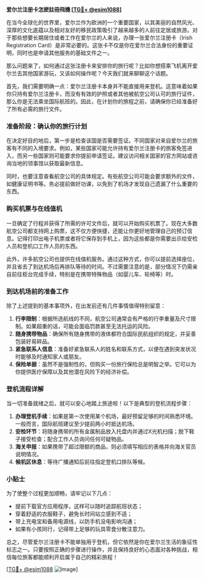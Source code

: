**爱尔兰注册卡怎麽註冊飛機 [[TG💪+ @esim1088](https://t.me/s/esim1088)]**

在当今全球化的世界里，爱尔兰作为欧洲的一个重要国家，以其美丽的自然风光、深厚的文化底蕴以及相对友好的移民政策吸引了越来越多的人前往定居或旅游。对于那些想要长期居住或者工作在爱尔兰的人来说，办理一张爱尔兰注册卡（Irish Registration Card）是非常必要的。这张卡不仅是你在爱尔兰合法身份的重要证明，同时也是申请其他服务的基础文件之一。

那么问题来了，如何通过这张注册卡来安排你的旅行呢？比如你想搭乘飞机离开爱尔兰去其他国家游玩，又该如何操作呢？今天我们就来聊聊这个话题。

首先，我们需要明确一点：爱尔兰注册卡本身并不能直接用来登机。这意味着如果你只持有爱尔兰注册卡，而没有有效的护照或者其他被航空公司认可的旅行证件，那么你是无法乘坐国际航班的。因此，在计划你的旅程之前，请确保你已经准备好了所有必需的旅行文件。

### 准备阶段：确认你的旅行计划

在决定好目的地后，第一步是检查该国是否需要签证。不同国家对来自爱尔兰的旅客有不同的入境要求。例如，某些国家可能允许持有爱尔兰注册卡的旅客免签进入，而另一些国家则可能要求你提前申请签证。建议访问相关国家的官方网站或咨询当地的领事馆以获取最新信息。

同时，也要注意查看航空公司的具体规定。有些航空公司可能会要求额外的文件，如健康证明书等。务必提前做好功课，以免到了机场才发现自己遗漏了什么重要的东西。

### 购买机票与在线值机

一旦确定了行程并获得了所需的许可文件后，就可以开始购买机票了。现在大多数航空公司都支持网上购票，这不仅方便快捷，还能让你更好地管理自己的预订信息。记得打印出电子机票或者将它保存到手机上，因为这些都是你需要出示给安检人员和登机口工作人员的东西。

此外，许多航空公司也提供在线值机服务。通过这种方式，你可以提前选择座位，并且省去了到达机场后再排队等待的时间。不过需要注意的是，部分情况下仍需亲自前往柜台完成手续，特别是在携带特殊物品（如婴儿车、轮椅等）时。

### 到达机场前的准备工作

除了上述提到的基本事项外，在出发前还有几件事情值得特别留意：

1. **行李限制**：根据所选航线的不同，航空公司通常会有严格的行李重量及尺寸限制。如果超重的话，可能会面临罚款甚至无法托运的风险。
2. **随身携带物品**：确保所有随身携带的液体都符合国际民航组织的规定，并妥善包装好易碎品。
3. **紧急联系人信息**：准备好紧急联系人的姓名和联系方式，以便在遇到突发状况时能够及时通知家人或朋友。
4. **保险单据**：虽然不是强制性的，但购买一份旅行保险总是明智之举。它可以为你提供医疗保障以及其他潜在风险下的经济补偿。

### 登机流程详解

当一切准备就绪之后，就可以安心地踏上旅途啦！以下是典型的登机流程步骤：

1. **办理登机手续**：如果是第一次使用某个机场，最好预留足够的时间熟悉环境。一般而言，国际航班建议至少提前两小时抵达机场。
2. **安检环节**：将随身携带的所有金属制品放入托盘内并通过X光机扫描；脱下鞋子接受检查；配合工作人员询问任何可疑物品。
3. **海关申报**：如果携带了超过限额的商品，则必须填写相应的表格并向海关官员说明情况。
4. **候机区休息**：等待广播通知后前往指定登机口排队等候。

### 小贴士

为了使整个过程更加顺畅，请牢记以下几点：
- 提前下载官方应用程序，这样可以随时追踪航班状态；
- 穿着舒适的衣服鞋子，避免长时间站立感到不适；
- 带上充电宝和备用电源线，以防手机没电影响沟通；
- 如果有小孩同行，记得带上足够的玩具零食分散注意力。

总之，尽管爱尔兰注册卡不能单独用于登机，但它依然是你在爱尔兰生活的象征性标志之一。只要按照正确的步骤进行操作，并且保持良好的心态面对各种挑战，相信每位旅客都能顺利开启属于自己的精彩旅程！

[[TG💪+ @esim1088](https://t.me/s/esim1088) ![Image](https://i.postimg.cc/4NQfJmqS/Snipaste-2025-05-13-00-14-12.png)]